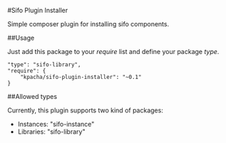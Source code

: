 #Sifo Plugin Installer

Simple composer plugin for installing sifo components.

##Usage

Just add this package to your _require_ list and define your package _type_.

    "type": "sifo-library",
    "require": {
        "kpacha/sifo-plugin-installer": "~0.1"
    }

##Allowed types

Currently, this plugin supports two kind of packages:

* Instances: "sifo-instance"
* Libraries: "sifo-library"
